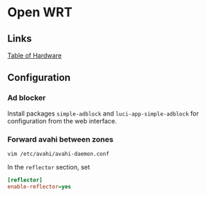 # Open WRT

## Links

[Table of Hardware](https://openwrt.org/toh/views/toh_fwdownload)


## Configuration



### Ad blocker

Install packages `simple-adblock` and `luci-app-simple-adblock` for configuration from the web interface.


### Forward avahi between zones

```
vim /etc/avahi/avahi-daemon.conf
```

In the `reflector` section, set 

```ini
[reflector]
enable-reflector=yes
```

